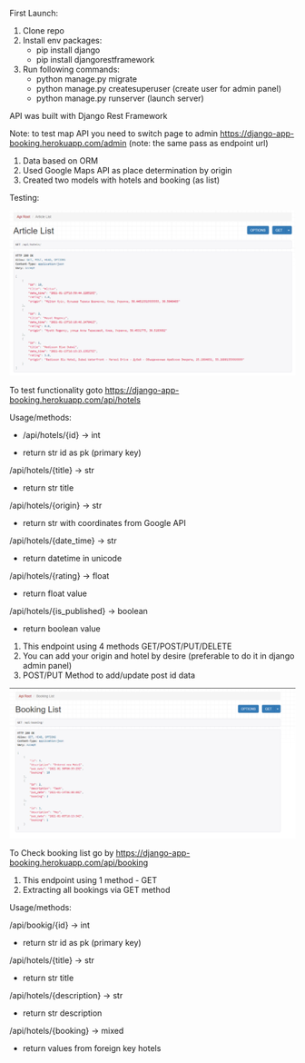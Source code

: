 First Launch:

1. Clone repo
2. Install env packages:
    - pip install django
    - pip install djangorestframework
3. Run following commands:
    - python manage.py migrate
    - python manage.py createsuperuser (create user for admin panel)
    - python manage.py runserver (launch server)

API was built with Django Rest Framework

Note: to test map API you need to switch page to admin https://django-app-booking.herokuapp.com/admin (note: the same pass as endpoint url)

1. Data based on ORM
2. Used Google Maps API as place determination by origin
3. Created two models with hotels and booking (as list)

Testing:

![plot](./api.png)

To test functionality goto https://django-app-booking.herokuapp.com/api/hotels

Usage/methods: 

* /api/hotels/{id} -> int 
- return str id as pk (primary key)

/api/hotels/{title} -> str 
- return str title

/api/hotels/{origin} -> str 
- return str with coordinates from Google API

/api/hotels/{date_time} -> str 
- return datetime in unicode

/api/hotels/{rating} -> float 
- return float value

/api/hotels/{is_published} -> boolean 
- return boolean value

    

1. This endpoint using 4 methods GET/POST/PUT/DELETE
2. You can add your origin and hotel by desire (preferable to do it in django admin panel)
3. POST/PUT Method to add/update post id data

![plot](./api2.png)

To Check booking list go by  https://django-app-booking.herokuapp.com/api/booking

1. This endpoint using 1 method - GET
2. Extracting all bookings via GET method

Usage/methods: 

/api/bookig/{id} -> int
- return str id as pk (primary key)

/api/hotels/{title} -> str
- return str title 

/api/hotels/{description} -> str
- return str description 

/api/hotels/{booking} -> mixed
- return values from foreign key hotels
